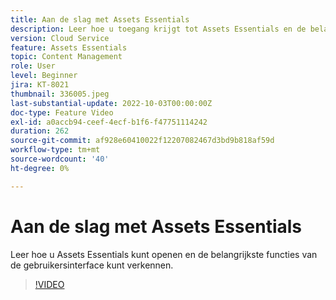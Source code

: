 ```yaml
---
title: Aan de slag met Assets Essentials
description: Leer hoe u toegang krijgt tot Assets Essentials en de belangrijkste aspecten van de gebruikersinterface van de toepassing verkent.
version: Cloud Service
feature: Assets Essentials
topic: Content Management
role: User
level: Beginner
jira: KT-8021
thumbnail: 336005.jpeg
last-substantial-update: 2022-10-03T00:00:00Z
doc-type: Feature Video
exl-id: a0accb94-ceef-4ecf-b1f6-f47751114242
duration: 262
source-git-commit: af928e60410022f12207082467d3bd9b818af59d
workflow-type: tm+mt
source-wordcount: '40'
ht-degree: 0%

---
```


# Aan de slag met Assets Essentials

Leer hoe u Assets Essentials kunt openen en de belangrijkste functies van de gebruikersinterface kunt verkennen.

>[!VIDEO](https://video.tv.adobe.com/v/336005?quality=12&learn=on)
